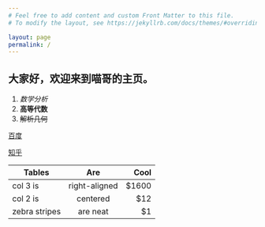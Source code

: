 ```yaml
---
# Feel free to add content and custom Front Matter to this file.
# To modify the layout, see https://jekyllrb.com/docs/themes/#overriding-theme-defaults

layout: page
permalink: /
---
```

## 大家好，欢迎来到喵哥的主页。

1. *数学分析*
2. **高等代数**
3. ~~解析几何~~

[百度](https://www.baidu.com)

[知乎][1]

| Tables        | Are           | Cool  |
| ------------- |:-------------:| -----:|
| col 3 is      | right-aligned | $1600 |
| col 2 is      | centered      |   $12 |
| zebra stripes | are neat      |    $1 |






[1]: http://www.zhihu.com